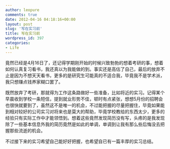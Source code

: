 ```yaml
---
author: leopure
comments: true
date: 2012-04-16 04:18:16+00:00
layout: post
slug: '写在实习前'
title: 写在实习前
wordpress_id: 397
categories:
- Life
---
```


竟然已经是4月16日了，还记得学期刚开始的时候兴致勃勃的想着考研的事，想着如何认真复习看书，我还真以为我能做的到。事实还是高估了自己，最后的放弃不止是因为不想天天看书，更多的是研究生可能真的不适合我，毕竟我不是学术派，我只想赚点钱养家糊口罢了。



既然放弃了考研，那就得为工作这条路做好一些准备，比如将近的实习。记得某个早晨收到学校一条短信，提到就业形势不佳，顿时有点紧张，想想5月份的招聘会也很快就要到了，虽然这不是唯一的机会，不过能把握的尽量把握住，毕竟如果能到相对较好的公司实习对将来也是莫大的帮助，毕竟学校教给的东西太少，更多的经验只有实际工作中才能领悟到。想着这些竟然发现简历没有写，头疼的是我发现除了一些基本信息外我的简历竟然是如此的单调，单调到让我有那么些后悔没去把握那些流逝的机会。



不过接下来的实习希望自己能好好把握，也希望自已有一篇丰厚的实习总结。
